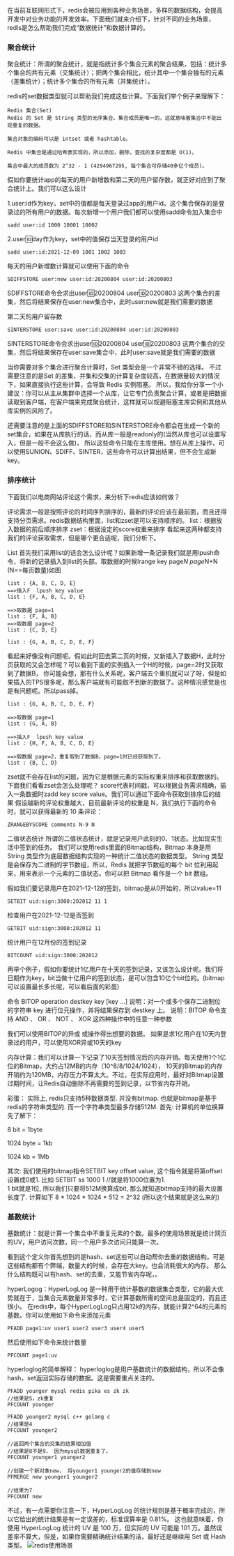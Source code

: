 在当前互联网形式下，redis会被应用到各种业务场景，多样的数据结构，会提高开发中对业务功能的开发效率。下面我们就来介绍下，针对不同的业务场景，redis是怎么帮助我们完成“数据统计”和数据计算的。

### 聚合统计

聚合统计：所谓的聚合统计，就是指统计多个集合元素的聚合结果，包括：统计多个集合的共有元素（交集统计）；把两个集合相比，统计其中一个集合独有的元素（差集统计）；统计多个集合的所有元素（并集统计）。

redis的set数据类型就可以帮助我们完成这些计算。下面我们举个例子来理解下：
```
Redis 集合(Set)
Redis 的 Set 是 String 类型的无序集合。集合成员是唯一的，这就意味着集合中不能出现重复的数据。

集合对象的编码可以是 intset 或者 hashtable。

Redis 中集合是通过哈希表实现的，所以添加，删除，查找的复杂度都是 O(1)。

集合中最大的成员数为 2^32 - 1 (4294967295, 每个集合可存储40多亿个成员)。
```

假如你要统计app的每天的用户新增数和第二天的用户留存数，就正好对应到了聚合统计上。我们可以这么设计

1.user:id作为key，set中的值都是每天登录过app的用户id。这个集合保存的是登录过的所有用户的数据。每次新增一个用户我们都可以使用sadd命令加入集合中
```redis
sadd user:id 1000 10001 10002
```

2.user:id:day作为key，set中的值保存当天登录的用户id
```redis
sadd user:id:2021-12-09 1001 1002 1003
```

每天的用户新增数计算就可以使用下面的命令
```redis
SDIFFSTORE user:new user:id:20200804 user:id:20200803 
```
SDIFFSTORE命令会求出user:id:20200804 user:id:20200803 这两个集合的差集，然后将结果保存在user:new集合中，此时user:new就是我们需要的数据

第二天的用户留存数
```redis
SINTERSTORE user:save user:id:20200804 user:id:20200803 
```
SINTERSTORE命令会求出user:id:20200804 user:id:20200803 这两个集合的交集，然后将结果保存在user:save集合中，此时user:save就是我们需要的数据

当你需要对多个集合进行聚合计算时，Set 类型会是一个非常不错的选择。
不过需要注意的是Set 的差集、并集和交集的计算复杂度较高，在数据量较大的情况下，如果直接执行这些计算，会导致 Redis 实例阻塞。
所以，我给你分享一个小建议：你可以从主从集群中选择一个从库，让它专门负责聚合计算，或者是把数据读取到客户端，在客户端来完成聚合统计，这样就可以规避阻塞主库实例和其他从库实例的风险了。

还需要注意的是上面的SDIFFSTORE和SINTERSTORE命令都会在生成一个新的set集合，如果在从库执行的话，而从库一般是readonly的(当然从库也可以设置写入，但是一般不会这么做)，
所以这些命令只能在主库使用。想在从库上操作，可以使用SUNION、SDIFF、SINTER，这些命令可以计算出结果，但不会生成新key。

### 排序统计
下面我们以电商网站评论这个需求，来分析下redis应该如何做？

评论需求一般是按照评论的时间序列排序的，最新的评论应该在最前面，而且还得支持分页需求。redis数据结构里面，list和zset是可以支持顺序的。
list：根据放入数据的前后顺序排序
zset：根据设定的score权重来排序
看起来这两种都支持我们的评论获取需求，但是哪个更合适呢，我们分析下。

List
首先我们采用list的话会怎么设计呢？如果新增一条记录我们就是用lpush命令，将新的记录插入到list的头部。取数据的时候lrange key page*N page*N+N (N==每页数量)如图
```
list : {A, B, C, D, E}
==>插入F  lpush key value
list : {F, A, B, C, D, E}

==>取数据 page=1
list : {F, A, B}
==>取数据 page=2
list : {C, D, E}

list : {G, A, B, C, D, E, F}
```
看起来好像没有问题呢。假如此时回去第二页的时候，又新插入了数据H，此时分页获取的又会怎样呢？可以看到下面的实例插入一个H的时候，page=2时又获取到了数据B，
你可能会想，那有什么关系呢，客户端去个重机就可以了呀，但是如果插入的TPS很多呢，那么客户端就有可能取不到新的数据了。这种情况感觉是也是有问题呢。所以pass掉。
```
list : {G, A, B, C, D, E, F}

==>取数据 page=1
list : {G, A, B}

==>插入F  lpush key value
list : {H, F, A, B, C, D, E}

==>取数据 page=2，重复取到了数据B，page=1时已经获取到了。
list : {B, C, D}
```


zset就不会存在list的问题，因为它是根据元素的实际权重来排序和获取数据的。下面我们看看zset会怎么处理呢？
score代表时间戳，可以根据业务需求精确，插入一条数据时zadd key score value。我们可以通过下面命令获取到排序后的结果
假设越新的评论权重越大，目前最新评论的权重是 N，我们执行下面的命令时，就可以获得最新的 10 条评论：
```
ZRANGEBYSCORE comments N-9 N
```

二值状态统计
所谓的二值状态统计，就是记录用户此刻的0、1状态。比如现实生活中签到的任务。
我们可以使用redis里面的Bitmap结构，Bitmap 本身是用 String 类型作为底层数据结构实现的一种统计二值状态的数据类型。
String 类型是会保存为二进制的字节数组，所以，Redis 就把字节数组的每个 bit 位利用起来，用来表示一个元素的二值状态。你可以把 Bitmap 看作是一个 bit 数组。

假如我们要记录用户在2021-12-12的签到，bitmap是从0开始的，所以value=11
```
SETBIT uid:sign:3000:202012 11 1 
```

检查用户在2021-12-12是否签到
```
GETBIT uid:sign:3000:202012 11
```

统计用户在12月份的签到记录
```
BITCOUNT uid:sign:3000:202012
```

再举个例子，假如你要统计1亿用户在十天的签到记录，又该怎么设计呢。我们将日期作为key，bit当做十亿用户的签到状态，是可以包含10亿个bit位的。(bitmap可以设置最长多长呢，可以看后面的彩蛋)

命令 BITOP operation destkey key [key ...]
说明：对一个或多个保存二进制位的字符串 key 进行位元操作，并将结果保存到 destkey 上。
说明：BITOP 命令支持 AND 、 OR 、 NOT 、 XOR 这四种操作中的任意一种参数

我们可以使用BITOP的异或 或操作得出想要的数据。
如果是求1亿用户在10天内登录过的用户，可以使用XOR异或10天的key

内存计算：我们可以计算一下记录了10天签到情况后的内存开销。每天使用1个1亿位的Bitmap，大约占12MB的内存（10^8/8/1024/1024），
10天的Bitmap的内存开销约为120MB，内存压力不算太大。不过，在实际应用时，最好对Bitmap设置过期时间，让Redis自动删除不再需要的签到记录，以节省内存开销。

彩蛋：
实际上, redis只支持5种数据类型. 并没有bitmap. 也就是bitmap是基于redis的字符串类型的. 而一个字符串类型最多存储512M.
首先: 计算机的单位换算先了解下：

 8 bit = 1byte  

 1024 byte = 1kb

 1024 kb = 1Mb

其次:
我们使用的bitmap指令SETBIT  key  offset value, 这个指令就是将第offset设置成0或1.  比如 SETBIT  ss  1000 1 //就是将1000位置为1.  
1 bit就是1位,  所以我们只要将512M换算成bit, 那么就知道bitmap支持的最大设置长度了.  计算如下
8 * 1024 * 1024 * 512  =  2^32 (所以这个结果就是这么来的) 


### 基数统计
基数统计：就是计算一个集合中不重复元素的个数。最多的使用场景就是统计网页的UV，用户访问次数，同一个用户多次访问只能算一次。

看到这个定义你首先想到的是hash、set这些可以自动帮你去重的数据结构。可是这些结构都有个弊端，数量大的时候，会存在大key。也会消耗很大的内存。
那么什么结构既可以有hash、set的去重，又能节省内存呢，。

hyperLogog：HyperLogLog 是一种用于统计基数的数据集合类型，它的最大优势就在于，当集合元素数量非常多时，它计算基数所需的空间总是固定的，而且还很小。
在redis中，每个HyperLogLog只占用12k的内存，就能计算2^64的元素的基数。你可以使用如下命令来添加元素
```
PFADD page1:uv user1 user2 user3 user4 user5
```

然后使用如下命令来统计数量
```
PFCOUNT page1:uv
```

hyperloglog的简单解释：
hyperloglog是用户基数统计的数据结构，所以不会像hash，set返回实际存储的数据。这是需要重点关注的。
```
PFADD younger mysql redis pika es zk zk
//结果是5，zk重复
PFCOUNT younger

PFADD younger2 mysql c++ golang c
//结果是4
PFCOUNT younger2

//返回两个集合的交集的结果相加值
//结果是8不是9， 因为mysql数据重复了。
PFCOUNT younger1 younger2

//创建一个新对象new， 将younger1 younger2的值存储到new
PFMERGE new younger1 younger2

//结果为7
PFCOUNT new
```

不过，有一点需要你注意一下，HyperLogLog 的统计规则是基于概率完成的，所以它给出的统计结果是有一定误差的，标准误算率是 0.81%。
这也就意味着，你使用 HyperLogLog 统计的 UV 是 100 万，但实际的 UV 可能是 101 万。虽然误差率不算大，但是，如果你需要精确统计结果的话，最好还是继续用 Set 或 Hash 类型。
![redis使用场景](https://static001.geekbang.org/resource/image/c0/6e/c0bb35d0d91a62ef4ca1bd939a9b136e.jpg)
